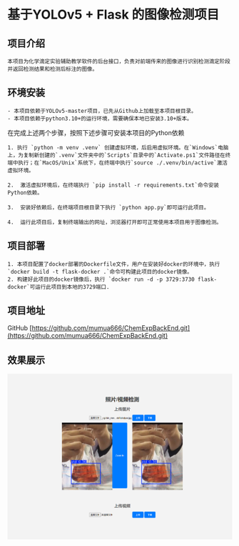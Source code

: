 # 基于YOLOv5 + Flask 的图像检测项目

## 项目介绍 

    本项目为化学滴定实验辅助教学软件的后台接口，负责对前端传来的图像进行识别检测滴定阶段并返回检测结果和检测后标注的图像。

## 环境安装

    - 本项目依赖于YOLOv5-master项目，已先从Github上加载至本项目根目录。
    - 本项目依赖于python3.10+的运行环境，需要确保本地已安装3.10+版本。

在完成上述两个步骤，按照下述步骤可安装本项目的Python依赖

    1. 执行 `python -m venv .venv` 创建虚拟环境，后启用虚拟环境。在`Windows`电脑上，为复制新创建的`.venv`文件夹中的`Scripts`目录中的`Activate.ps1`文件路径在终端中执行；在`MacOS/Unix`系统下，在终端中执行`source ./.venv/bin/active`激活虚拟环境。

    2.  激活虚拟环境后，在终端执行 `pip install -r requirements.txt`命令安装Python依赖。

    3.  安装好依赖后，在终端项目根目录下执行 `python app.py`即可运行此项目。

    4.  运行此项目后，复制终端输出的网址，浏览器打开即可正常使用本项目用于图像检测。

## 项目部署

    1. 本项目配置了docker部署的Dockerfile文件，用户在安装好docker的环境中，执行 `docker build -t flask-docker .`命令可构建此项目的docker镜像。
    2. 构建好此项目的docker镜像后，执行 `docker run -d -p 3729:3730 flask-docker`可运行此项目到本地的3729端口.

## 项目地址

GitHub [https://github.com/mumua666/ChemExpBackEnd.git](https://github.com/mumua666/ChemExpBackEnd.git)

## 效果展示

![](./README/res.png "相对路径演示")